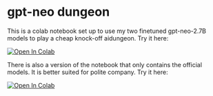 # gpt-neo dungeon
This is a colab notebook set up to use my two finetuned gpt-neo-2.7B models to play a cheap knock-off aidungeon. Try it here:

[![Open In Colab](https://colab.research.google.com/assets/colab-badge.svg)](https://colab.research.google.com/github/finetuneanon/gpt-neo_dungeon/blob/master/gpt-neo_dungeon.ipynb)

There is also a version of the notebook that only contains the official models. It is better suited for polite company. Try it here:

[![Open In Colab](https://colab.research.google.com/assets/colab-badge.svg)](https://colab.research.google.com/github/finetuneanon/gpt-neo_dungeon/blob/master/gpt-neo_dungeon_untuned.ipynb)
